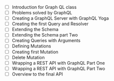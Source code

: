 
- [ ] Introduction for Graph QL class
- [ ] Problems solved by GraphQL
- [ ] Creating a GraphQL Server with GraphQL Yoga
- [ ] Creating the first Query and Resolver
- [ ] Extending the Schema
- [ ] Extending the Schema part Two
- [ ] Creating Queries with Arguments
- [ ] Defining Mutations
- [ ] Creating first Mutation
- [ ] Delete Mutation
- [ ] Wrapping a REST API with GraphQL Part One
- [ ] Wrapping a REST API with GraphQL Part Two
- [ ] Overview to the final API

